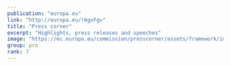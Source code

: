 ```yaml
---
publication: "europa.eu"
link: "http://europa.eu/!6gvFgv"
title: "Press corner"
excerpt: "Highlights, press releases and speeches"
image: "https://ec.europa.eu/commission/presscorner/assets/framework/images/logo/ec_logo.png"
group: pro
rank: 7
---
```

